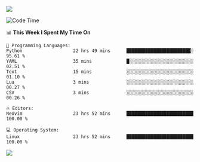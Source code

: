 <!-- [![Top Langs](https://github-readme-stats.vercel.app/api/top-langs/?username=gagahsyuja&theme=dracula&hide_border=true&border_radius=7)](https://github.com/anuraghazra/github-readme-stats) -->

![](https://komarev.com/ghpvc/?username=gagahsyuja&color=orange&style=pixel)

<!--START_SECTION:waka-->
![Code Time](http://img.shields.io/badge/Code%20Time-1%2C459%20hrs%2023%20mins-blue)

📊 **This Week I Spent My Time On** 

```text
💬 Programming Languages: 
Python                   22 hrs 49 mins      ████████████████████████░   95.61 % 
YAML                     35 mins             █░░░░░░░░░░░░░░░░░░░░░░░░   02.51 % 
Text                     15 mins             ░░░░░░░░░░░░░░░░░░░░░░░░░   01.10 % 
Lua                      3 mins              ░░░░░░░░░░░░░░░░░░░░░░░░░   00.27 % 
CSV                      3 mins              ░░░░░░░░░░░░░░░░░░░░░░░░░   00.26 % 

🔥 Editors: 
Neovim                   23 hrs 52 mins      █████████████████████████   100.00 % 

💻 Operating System: 
Linux                    23 hrs 52 mins      █████████████████████████   100.00 % 
```


<!--END_SECTION:waka-->

![](https://hit.yhype.me/github/profile?account_id=96577465)
